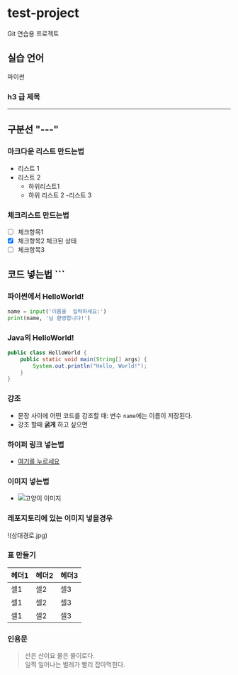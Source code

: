 # test-project
Git 연습용 프로젝트
## 실습 언어

파이썬

### h3 급 제목
---
구분선 "---"
---

### 마크다운 리스트 만드는법
- 리스트 1
- 리스트 2
  - 하위리스트1
  - 하위 리스트 2
-리스트 3
### 체크리스트 만드는법
- [ ] 체크항목1
- [x] 체크항목2 체크된 상태
- [ ] 체크항목3
## 코드 넣는법 ```

### 파이썬에서 HelloWorld!
```python
name = input('이름을  입력하세요:')
print(name, '님 환영합니다!')
```
### Java의 HelloWorld!
```java
public class HelloWorld {
    public static void main(String[] args) {
        System.out.println("Hello, World!");
    }
}
```
### 강조
 - 문장 사이에 어떤 코드를 강조할 때: 변수 `name`에는 이름이 저장된다.
 - 강조 할때 **굵게** 하고 싶으면

### 하이퍼 링크 넣는법
- [여기를 누르세요](https://tortoisegit.org/)

### 이미지 넣는법
- ![고양이 이미지](https://marketplace.canva.com/8-1Kc/MAGoQJ8-1Kc/1/tl/canva-ginger-cat-with-paws-raised-in-air-MAGoQJ8-1Kc.jpg)
### 레포지토리에 있는 이미지 넣을경우
!(상대경로.jpg)

### 표 만들기

| 헤더1 | 헤더2 | 헤더3 |
|---|---|---|
|셀1|셀2|셀3|
|셀1|셀2|셀3|
|셀1|셀2|셀3|

### 인용문
> 산은 산이요 물은 물이로다.
> <br>일찍 일어나는 벌레가 빨리 잡아먹힌다.






